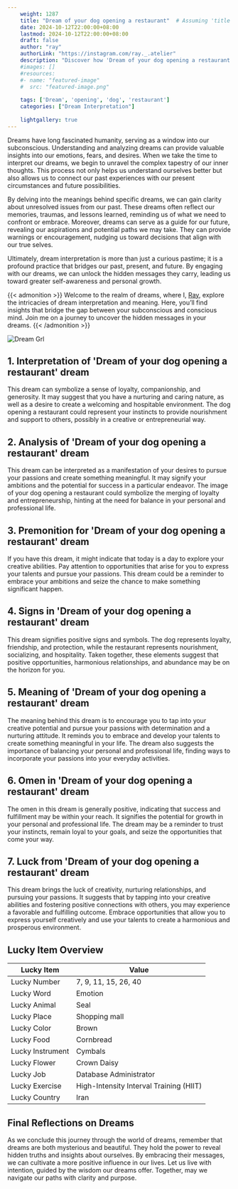 ```yaml
---
    weight: 1287
    title: "Dream of your dog opening a restaurant"  # Assuming 'title' column exists
    date: 2024-10-12T22:00:00+08:00
    lastmod: 2024-10-12T22:00:00+08:00
    draft: false
    author: "ray"
    authorLink: "https://instagram.com/ray._.atelier"
    description: "Discover how 'Dream of your dog opening a restaurant' can interpret your future and uncover its significant meanings in your life."
    #images: []
    #resources:
    #- name: "featured-image"
    #  src: "featured-image.png"
    
    tags: ['Dream', 'opening', 'dog', 'restaurant']
    categories: ["Dream Interpretation"]
    
    lightgallery: true
---
```

    
Dreams have long fascinated humanity, serving as a window into our subconscious. Understanding and analyzing dreams can provide valuable insights into our emotions, fears, and desires. When we take the time to interpret our dreams, we begin to unravel the complex tapestry of our inner thoughts. This process not only helps us understand ourselves better but also allows us to connect our past experiences with our present circumstances and future possibilities.

By delving into the meanings behind specific dreams, we can gain clarity about unresolved issues from our past. These dreams often reflect our memories, traumas, and lessons learned, reminding us of what we need to confront or embrace. Moreover, dreams can serve as a guide for our future, revealing our aspirations and potential paths we may take. They can provide warnings or encouragement, nudging us toward decisions that align with our true selves.

Ultimately, dream interpretation is more than just a curious pastime; it is a profound practice that bridges our past, present, and future. By engaging with our dreams, we can unlock the hidden messages they carry, leading us toward greater self-awareness and personal growth.

{{< admonition >}}
Welcome to the realm of dreams, where I, [Ray](https://instagram.com/ray._.atelier), explore the intricacies of dream interpretation and meaning. Here, you’ll find insights that bridge the gap between your subconscious and conscious mind. Join me on a journey to uncover the hidden messages in your dreams.
{{< /admonition >}}

![Dream Grl](https://cdn.pixabay.com/photo/2017/11/02/03/35/gothic-2910057_1280.jpg "Dream Grl")

## 1. Interpretation of 'Dream of your dog opening a restaurant' dream
 This dream can symbolize a sense of loyalty, companionship, and generosity. It may suggest that you have a nurturing and caring nature, as well as a desire to create a welcoming and hospitable environment. The dog opening a restaurant could represent your instincts to provide nourishment and support to others, possibly in a creative or entrepreneurial way.

## 2. Analysis of 'Dream of your dog opening a restaurant' dream
 This dream can be interpreted as a manifestation of your desires to pursue your passions and create something meaningful. It may signify your ambitions and the potential for success in a particular endeavor. The image of your dog opening a restaurant could symbolize the merging of loyalty and entrepreneurship, hinting at the need for balance in your personal and professional life.

## 3. Premonition for 'Dream of your dog opening a restaurant' dream
 If you have this dream, it might indicate that today is a day to explore your creative abilities. Pay attention to opportunities that arise for you to express your talents and pursue your passions. This dream could be a reminder to embrace your ambitions and seize the chance to make something significant happen.

## 4. Signs in 'Dream of your dog opening a restaurant' dream
 This dream signifies positive signs and symbols. The dog represents loyalty, friendship, and protection, while the restaurant represents nourishment, socializing, and hospitality. Taken together, these elements suggest that positive opportunities, harmonious relationships, and abundance may be on the horizon for you.

## 5. Meaning of 'Dream of your dog opening a restaurant' dream
 The meaning behind this dream is to encourage you to tap into your creative potential and pursue your passions with determination and a nurturing attitude. It reminds you to embrace and develop your talents to create something meaningful in your life. The dream also suggests the importance of balancing your personal and professional life, finding ways to incorporate your passions into your everyday activities.

## 6. Omen in 'Dream of your dog opening a restaurant' dream
 The omen in this dream is generally positive, indicating that success and fulfillment may be within your reach. It signifies the potential for growth in your personal and professional life. The dream may be a reminder to trust your instincts, remain loyal to your goals, and seize the opportunities that come your way.

## 7. Luck from 'Dream of your dog opening a restaurant' dream
 This dream brings the luck of creativity, nurturing relationships, and pursuing your passions. It suggests that by tapping into your creative abilities and fostering positive connections with others, you may experience a favorable and fulfilling outcome. Embrace opportunities that allow you to express yourself creatively and use your talents to create a harmonious and prosperous environment.

## Lucky Item Overview
| Lucky Item          | Value              |
|---------------|--------------------|
| Lucky Number        | 7, 9, 11, 15, 26, 40  |
| Lucky Word          | Emotion |
| Lucky Animal        | Seal |
| Lucky Place         | Shopping mall     |
| Lucky Color         | Brown     |
| Lucky Food          | Cornbread      |
| Lucky Instrument    | Cymbals |
| Lucky Flower        | Crown Daisy    |
| Lucky Job           | Database Administrator       |
| Lucky Exercise      | High-Intensity Interval Training (HIIT)  |
| Lucky Country       | Iran    |


##  Final Reflections on Dreams

As we conclude this journey through the world of dreams, remember that dreams are both mysterious and beautiful. They hold the power to reveal hidden truths and insights about ourselves. By embracing their messages, we can cultivate a more positive influence in our lives. Let us live with intention, guided by the wisdom our dreams offer. Together, may we navigate our paths with clarity and purpose.
